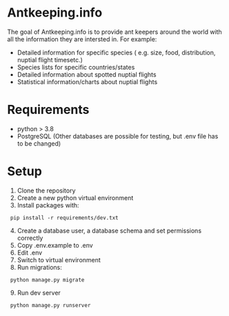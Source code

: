 # Antkeeping.info
The goal of Antkeeping.info is to provide ant keepers around the world with all the information they are intersted in. For example:
* Detailed information for specific species ( e.g. size, food, distribution, nuptial flight timesetc.)
* Species lists for specific countries/states
* Detailed information about spotted nuptial flights
* Statistical information/charts about nuptial flights
# Requirements
* python > 3.8
* PostgreSQL (Other databases are possible for testing, but .env file has to be changed)
# Setup
1. Clone the repository
2. Create a new python virtual environment
3. Install packages with:
 ```
  pip install -r requirements/dev.txt
 ```
4. Create a database user, a database schema and set permissions correctly
5. Copy .env.example to .env
6. Edit .env
7. Switch to virtual environment
8. Run migrations:

 ```
  python manage.py migrate
 ```
9. Run dev server
```
 python manage.py runserver
```
